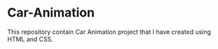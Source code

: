 # Car-Animation
This repository contain Car Animation project that I have created using HTML and CSS.


